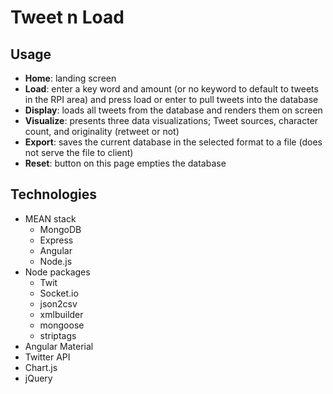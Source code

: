 # Tweet n Load
## Usage
* __Home__: landing screen  
* __Load__: enter a key word and amount (or no keyword to default to tweets in the RPI area) and press load or enter to pull tweets into the database  
* __Display__: loads all tweets from the database and renders them on screen  
* __Visualize__: presents three data visualizations; Tweet sources, character count, and originality (retweet or not)  
* __Export__: saves the current database in the selected format to a file (does not serve the file to client)  
* __Reset__: button on this page empties the database   
## Technologies
* MEAN stack
    * MongoDB
    * Express
    * Angular
    * Node.js
* Node packages
    * Twit
    * Socket.io
    * json2csv
    * xmlbuilder
    * mongoose
    * striptags
* Angular Material
* Twitter API
* Chart.js
* jQuery
